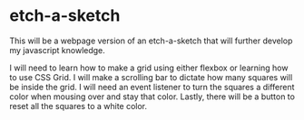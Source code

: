 # etch-a-sketch

This will be a webpage version of an etch-a-sketch that will further develop my javascript knowledge. 

I will need to learn how to make a grid using either flexbox or learning how to use CSS Grid. I will make a scrolling bar to dictate how many squares will be inside the grid. I will need an event listener to turn the squares a different color when mousing over and stay that color. Lastly, there will be a button to reset all the squares to a white color.